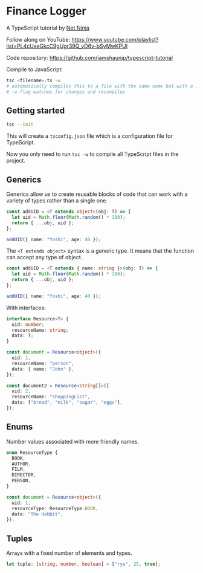 # Finance Logger

A TypeScript tutorial by [Net Ninja](https://www.youtube.com/@NetNinja)

Follow along on YouTube:
https://www.youtube.com/playlist?list=PL4cUxeGkcC9gUgr39Q_yD6v-bSyMwKPUI

Code repository:
https://github.com/iamshaunjp/typescript-tutorial

Compile to JavaScript:

```bash
tsc <filename>.ts -w
# automatically compiles this to a file with the same name but with a .js extension
# -w flag watches for changes and recompiles
```

## Getting started

```bash
tsc --init
```

This will create a `tsconfig.json` file which is a configuration file for TypeScript.

Now you only need to run `tsc -w` to compile all TypeScript files in the project.

## Generics

Generics allow us to create reusable blocks of code that can work with a variety of types rather than a single one.

```typescript
const addUID = <T extends object>(obj: T) => {
  let uid = Math.floor(Math.random() * 100);
  return { ...obj, uid };
};

addUID({ name: "Yoshi", age: 40 });
```

The `<T extends object>` syntax is a generic type. It means that the function can accept any type of object.

```typescript
const addUID = <T extends { name: string }>(obj: T) => {
  let uid = Math.floor(Math.random() * 100);
  return { ...obj, uid };
};

addUID({ name: "Yoshi", age: 40 });
```

With interfaces:

```typescript
interface Resource<T> {
  uid: number;
  resourceName: string;
  data: T;
}

const document = Resource<object>({
  uid: 1,
  resourceName: "person",
  data: { name: "John" },
});

const document2 = Resource<string[]>({
  uid: 2,
  resourceName: "shoppingList",
  data: ["bread", "milk", "sugar", "eggs"],
});
```

## Enums

Number values associated with more friendly names.

```typescript
enum ResourceType {
  BOOK,
  AUTHOR,
  FILM,
  DIRECTOR,
  PERSON,
}

const document = Resource<object>({
  uid: 1,
  resourceType: ResourceType.BOOK,
  data: "The Hobbit",
});
```

## Tuples

Arrays with a fixed number of elements and types.

```typescript
let tuple: [string, number, boolean] = ["ryu", 25, true];
```